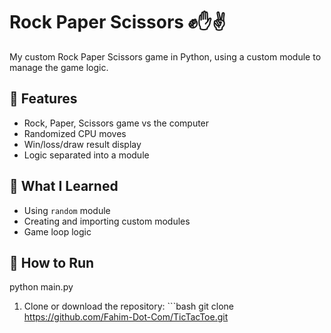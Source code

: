# Rock Paper Scissors ✊✋✌️

My custom Rock Paper Scissors game in Python, using a custom module to manage the game logic.

## 🚀 Features

- Rock, Paper, Scissors game vs the computer
- Randomized CPU moves
- Win/loss/draw result display
- Logic separated into a module

## 🧠 What I Learned

- Using `random` module
- Creating and importing custom modules
- Game loop logic

## 🔧 How to Run

python main.py

 1. Clone or download the repository:    ```bash    git clone https://github.com/Fahim-Dot-Com/TicTacToe.git
